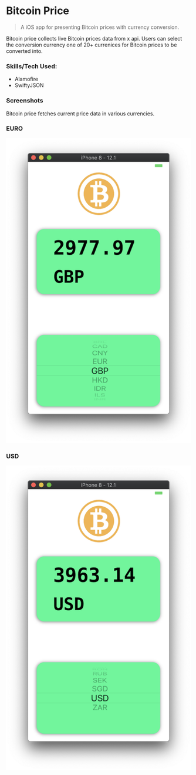 # Bitcoin Price
> A iOS app for presenting Bitcoin prices with currency conversion. 

Bitcoin price collects live Bitcoin prices data from x api. Users can select the conversion currency one of 20+ currenices for Bitcoin prices to be converted into.  

### Skills/Tech Used:
* Alamofire
* SwiftyJSON


### Screenshots
Bitcoin price fetches current price data in various currencies.

### EURO
![alt text](https://github.com/yen936/Bitcoin-Price/blob/master/images/BTC-ERO.png)

### USD
![alt text](https://github.com/yen936/Bitcoin-Price/blob/master/images/BTC-USD.png)

